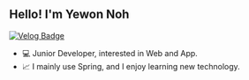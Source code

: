 ## Hello! I'm Yewon Noh

[![Velog Badge](https://img.shields.io/badge/-Velog-20c997?style=flat-square&logo=Velog&logoColor=white&link=https://velog.io/@yewo2nn16)](https://velog.io/@yewo2nn16)

- 💻 Junior Developer, interested in Web and App.
- 📈 I mainly use Spring, and I enjoy learning new technology.
